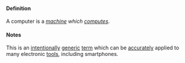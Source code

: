 #### Definition

A computer is a *[machine](https://github.com/gcassel/Modular-Organization-Terminology/blob/master/terms/machine.md) which [computes](https://github.com/gcassel/Modular-Organization-Terminology/blob/master/terms/compute.md)*.

#### Notes

This is an [intentionally](https://github.com/gcassel/Modular-Organization-Terminology/blob/master/terms/intend.md) [generic](https://github.com/gcassel/Modular-Organization-Terminology/blob/master/terms/generic.md) [term](https://github.com/gcassel/Modular-Organization-Terminology/blob/master/terms/term.md) which can be [accurately](https://github.com/gcassel/Modular-Organization-Terminology/blob/master/terms/accuracy.md) applied to many electronic [tools](https://github.com/gcassel/Modular-Organization-Terminology/blob/master/terms/tool.md), including smartphones.
